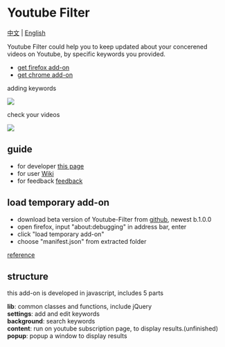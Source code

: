 # Youtube Filter

[中文](https://github.com/c4rO-0/YouTube-Filter/blob/master/README.md) | [English](https://github.com/c4rO-0/YouTube-Filter/blob/master/README_en.md)

Youtube Filter could help you to keep updated about your concerened videos on Youtube, by specific keywords you provided.

- [get firefox add-on](https://addons.mozilla.org/zh-CN/firefox/addon/youtube-filter-c4r/)
- [get chrome add-on](https://chrome.google.com/webstore/detail/youtube-filter%E8%BF%BD%E5%89%A7%E7%A5%9E%E5%99%A8/hocfflahacbjoffoonnglbfamlckaeaj?hl=en)

adding keywords

![](https://media.giphy.com/media/3ohs4dmQK9B9GCnNFC/giphy.gif)

check your videos

![](https://media.giphy.com/media/l4pTdjCrc7h0OxFPG/giphy.gif)

## guide

- for developer [this page](https://github.com/c4rO-0/YouTube-Filter)
- for user [Wiki](https://github.com/c4rO-0/YouTube-Filter/wiki/%E4%B8%BB%E9%A1%B5)
- for feedback [feedback](https://github.com/c4rO-0/YouTube-Filter/issues)

## load temporary add-on

- download beta version of Youtube-Filter from [github](https://github.com/c4rO-0/YouTube-Filter/releases), newest b.1.0.0
- open firefox, input "about:debugging" in address bar, enter
- click "load temporary add-on"
- choose "manifest.json" from extracted folder  

[reference](https://youtu.be/cer9EUKegG4)

## structure
this add-on is developed in javascript, includes 5 parts

**lib**: common classes and functions, include jQuery  
**settings**: add and edit keywords  
**background**: search keywords  
**content**: run on youtube subscription page, to display results.(unfinished)  
**popup**: popup a window to display results  
